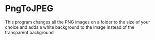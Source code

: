 # PngToJPEG
 This program changes all the PNG images on a folder to the size of your choice and adds a white background to the image instead of the transparent background

